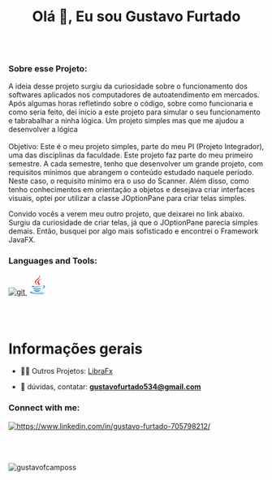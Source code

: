 <h1 align="center">Olá 👋, Eu sou Gustavo Furtado</h1>
<br></br>
<h3 align="start">Sobre esse Projeto: </h3>

A ideia desse projeto surgiu da curiosidade sobre o funcionamento dos softwares aplicados nos computadores de autoatendimento em mercados. Após algumas horas refletindo sobre o código, sobre como funcionaria e como seria feito, dei início a este projeto para simular o seu funcionamento e tabrabalhar a ninha lógica. Um projeto simples mas que me ajudou a desenvolver a lógica
<br></br>
Objetivo: Este é o meu projeto simples, parte do meu PI (Projeto Integrador), uma das disciplinas da faculdade. Este projeto faz parte do meu primeiro semestre. A cada semestre, tenho que desenvolver um grande projeto, com requisitos mínimos que abrangem o conteúdo estudado naquele período. Neste caso, o requisito mínimo era o uso do Scanner. Além disso, como tenho conhecimentos em orientação a objetos e desejava criar interfaces visuais, optei por utilizar a classe JOptionPane para criar telas simples.

Convido vocês a verem meu outro projeto, que deixarei no link abaixo. Surgiu da curiosidade de criar telas, já que o JOptionPane parecia simples demais. Então, busquei por algo mais sofisticado e encontrei o Framework JavaFX.

<h3 align="left">Languages and Tools:</h3>
<p align="left"> <a href="https://git-scm.com/" target="_blank" rel="noreferrer"> <img src="https://www.vectorlogo.zone/logos/git-scm/git-scm-icon.svg" alt="git" width="40" height="40"/> </a> <a href="https://www.java.com" target="_blank" rel="noreferrer"> <img src="https://raw.githubusercontent.com/devicons/devicon/master/icons/java/java-original.svg" alt="java" width="40" height="40"/> </a> </p>

<br></br>
# Informações gerais

- 👨‍💻 Outros Projetos: [LibraFx](https://github.com/gustavofcamposs/LibraFX)

- 💬 dúvidas, contatar: **gustavofurtado534@gmail.com**

<h3 align="left">Connect with me:</h3>
<p align="left">
<a href="https://linkedin.com/in/https://www.linkedin.com/in/gustavo-furtado-705798212/" target="blank"><img align="center" src="https://raw.githubusercontent.com/rahuldkjain/github-profile-readme-generator/master/src/images/icons/Social/linked-in-alt.svg" alt="https://www.linkedin.com/in/gustavo-furtado-705798212/" height="30" width="40" /></a>
</p>

 <br></br>

<p><img align="center" src="https://github-readme-stats.vercel.app/api/top-langs?username=gustavofcamposs&show_icons=true&locale=en&layout=compact" alt="gustavofcamposs" /></p>
